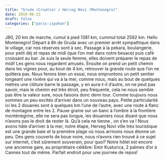 ```yaml
---
title: "Gruda (Croatie) / Herceg Novi (Montenegro)"
date: 2019-06-23
draft: false
categories: ["paris-ispahan"]
---
```


J80, 20 km de marche, cumul à pied 1381 km, cummul total 2592 km.
Hello Montenegro!
Départ à 8h de Gruda avec un premier arrêt sympathique dans le village, car nos réserves sont à sec. Passage à la pekara, boulangerie, pour petit déj et repas de midi (que l’on met dans notre besace) puis café croissant au bar. Je suis la seule femme, elles doivent préparer le repas de midi! Les gens nous regardent amusés. Ensuite on prend un petit chemin dans les vignes pour, au bout de 4 km, retrouver la grande route que l’on ne quittera pas. Nous ferons bien un essai, nous empruntons un petit sentier longeant une rivière qui va à la mer, comme nous, mais au bout de quelques mètres une clôture barre le passage, y en aura-t-il d’autre, on ne peut pas savoir, mais le chemin est très étroit, peu fréquenté, cela ne nous semble pas être la valeur sure, nous faisons donc demi tour. Comme toujours nous sommes un peu excités d’arriver dans un nouveau pays. Petite particularité ici les 2 douanes sont à quelques km l’une de l’autre, avec une route à flanc de montagne entre les 2. Pause graine sur un banc à l’ombre à la frontière monténégrine, elle ne sera pas longue, les douaniers nous disant que nous n’avons pas le droit de rester là. Qu’à cela ne tienne , on s’en va ! Nous avons hâte d’arriver à la mer, notre étape, Herveg Novi ville très touristique est une grande baie et la première plage où nous arrivons nous étonne un peu. Des gens couverts de boue noire, nous n’avons rien trouvé à ce sujet sur internet, c’est sûrement souverain, pour quoi?
Notre hôtel est encore une ancienne gare, au propriétaire célèbre: Emir Kusturica, 2 palmes d’or à Cannes tout de même. Parfait endroit pour une journée de repos!
